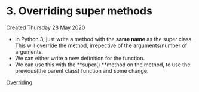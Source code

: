 # 3. Overriding super methods
Created Thursday 28 May 2020


* In Python 3, just write a method with the **same name** as the super class. This will override the method, irrepective of the arguments/number of arguments.
* We can either write a new  definition for the function.
* We can use this with the **super() **method on the method, to use the previous(the parent class) function and some change.

[Overriding](./inheritance_code/overriding.py)

